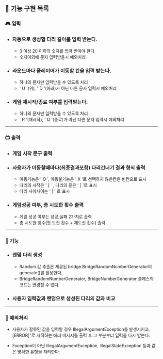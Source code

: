 ## 🌉 기능 구현 목록

### 🎮 입력
- ### 자동으로 생성할 다리 길이를 입력 받는다.
    - 3 이상 20 이하의 숫자를 입력 받아야 한다.
    - 숫자이외에 문자 입력받을시 예외처리

- ### 라운드마다 플레이어가 이동할 칸을 입력 받는다.
    - 하나의 문자만 입력받을 수 있도록 처리    
    - ' U '(위), ' D '(아래)가 아닌 다른 문자 입력시 예외처리
    
- ### 게임 재시작/종료 여부를 입력받는다. 
    - 하나의 문자만 입력받을 수 있도록 처리
    - ' R '(재시작), ' Q '(종료)가 아닌 다른 문자 입력시 예외처리
---
### 📺 출력
- ### 게임 시작 문구 출력

- ### 사용자가 이동할때마다(최종결과포함) 다리건너기 결과 형식 출력
    - 이동가능은 ' O ', 이동불가능은 ' X '로 선택하지 않은칸은 빈칸으로 표시
    - 다리의 시작은 ' [ ' , 다리의 끝은 ' ] '로 표시
    - 다리 사이사이는 ' | ' 로 표시

- ### 게임성공 여부, 총 시도한 횟수 출력
    - 게임 성공 여부는 성공,실패 2가지로 출력
    - 총 시도한 횟수(첫 도전 횟수 + 재도전 횟수) 출력
---
### 🔧 기능
- ### 랜덤 다리 생성
    - Random 값 추출은 제공된 bridge.BridgeRandomNumberGenerator의 generate()를 활용한다. 
    - BridgeRandomNumberGenerator, BridgeNumberGenerator 클래스의 코드는 변경할 수 없다.

- ### 사용자 입력값과 랜덤으로 생성된 다리의 값과 비교
---
### 🚨 예외처리
- 사용자가 잘못된 값을 입력할 경우 IllegalArgumentException를 발생시키고, [ERROR]"로 시작하는 에러 메시지를 출력 후 그 부분부터 입력을 다시 받는다.

- Exception이 아닌 IllegalArgumentException, IllegalStateException 등과 같은 명확한 유형을 처리한다.
